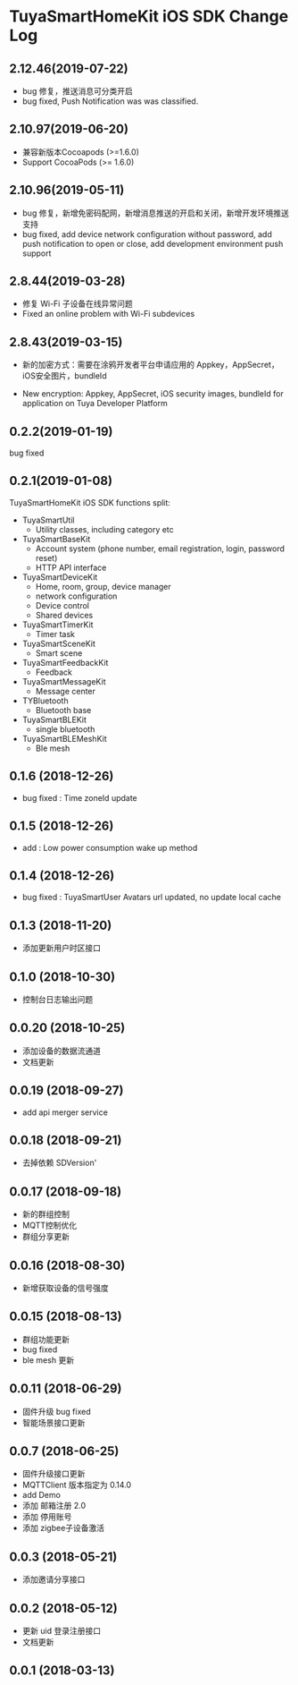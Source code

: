 # TuyaSmartHomeKit iOS SDK Change Log

## 2.12.46(2019-07-22)

- bug 修复，推送消息可分类开启
- bug fixed, Push Notification was was classified. 

## 2.10.97(2019-06-20)

- 兼容新版本Cocoapods (>=1.6.0)
- Support  CocoaPods (>= 1.6.0)

## 2.10.96(2019-05-11)

- bug 修复，新增免密码配网，新增消息推送的开启和关闭，新增开发环境推送支持
- bug fixed, add device network configuration without password, add push notification to open or close, add development environment push support

## 2.8.44(2019-03-28)

- 修复 Wi-Fi 子设备在线异常问题
- Fixed an online problem with Wi-Fi subdevices

## 2.8.43(2019-03-15)

- 新的加密方式：需要在涂鸦开发者平台申请应用的 Appkey，AppSecret，iOS安全图片，bundleId

- New encryption:  Appkey, AppSecret, iOS security images, bundleId for application on Tuya Developer Platform

## 0.2.2(2019-01-19)
bug fixed

## 0.2.1(2019-01-08)
TuyaSmartHomeKit iOS SDK functions split:

 - TuyaSmartUtil 
    - Utility classes, including category etc
- TuyaSmartBaseKit 
    - Account system (phone number, email registration, login, password reset)
    - HTTP API interface
- TuyaSmartDeviceKit
  -  Home, room, group, device manager
  -  network configuration
  -  Device control
  -  Shared devices
- TuyaSmartTimerKit
  - Timer task
- TuyaSmartSceneKit
  - Smart scene
- TuyaSmartFeedbackKit
  - Feedback
- TuyaSmartMessageKit
  - Message center
- TYBluetooth
   - Bluetooth base 
- TuyaSmartBLEKit
  - single bluetooth
- TuyaSmartBLEMeshKit
  - Ble mesh

## 0.1.6 (2018-12-26)

- bug fixed : Time zoneId update 

## 0.1.5 (2018-12-26)

- add : Low power consumption wake up method

## 0.1.4 (2018-12-26)

- bug fixed : TuyaSmartUser Avatars url updated, no update local cache

## 0.1.3 (2018-11-20)

- 添加更新用户时区接口

## 0.1.0 (2018-10-30)

-  控制台日志输出问题

## 0.0.20 (2018-10-25)

- 添加设备的数据流通道
- 文档更新

## 0.0.19 (2018-09-27)

- add api merger service

## 0.0.18 (2018-09-21)

-  去掉依赖 SDVersion'

## 0.0.17 (2018-09-18)

- 新的群组控制
- MQTT控制优化
- 群组分享更新

## 0.0.16 (2018-08-30)

- 新增获取设备的信号强度  

## 0.0.15 (2018-08-13)
- 群组功能更新
- bug fixed
- ble mesh 更新 

## 0.0.11 (2018-06-29)
- 固件升级 bug fixed
- 智能场景接口更新

## 0.0.7 (2018-06-25)
- 固件升级接口更新
- MQTTClient 版本指定为 0.14.0
- add Demo
- 添加 邮箱注册 2.0
- 添加 停用账号 
- 添加 zigbee子设备激活

## 0.0.3 (2018-05-21)
- 添加邀请分享接口

## 0.0.2 (2018-05-12)
- 更新 uid 登录注册接口
- 文档更新

## 0.0.1 (2018-03-13)
